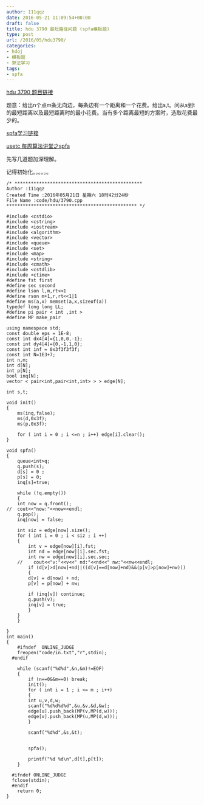 ```yaml
---
author: 111qqz
date: 2016-05-21 11:09:54+00:00
draft: false
title: hdu 3790 最短路径问题 (spfa模板题)
type: post
url: /2016/05/hdu3790/
categories:
- hdoj
- 模板题
- 算法学习
tags:
- spfa
---
```


[hdu 3790 题目链接](http://acm.hdu.edu.cn/showproblem.php?pid=3790)

题意：给出n个点m条无向边，每条边有一个距离和一个花费。给出s,t。问从s到t的最短距离以及最短距离时的最小花费。当有多个距离最短的方案时，选取花费最少的。



[spfa学习链接](http://www.cnblogs.com/devtang/archive/2011/08/25/spfa.html)

[usetc 每周算法讲堂之spfa](http://www.bilibili.com/video/av4224493/)



先写几道题加深理解。





记得初始化。。。。。。






 

    
    /* ***********************************************
    Author :111qqz
    Created Time :2016年05月21日 星期六 18时42分24秒
    File Name :code/hdu/3790.cpp
    ************************************************ */
    
    #include <cstdio>
    #include <cstring>
    #include <iostream>
    #include <algorithm>
    #include <vector>
    #include <queue>
    #include <set>
    #include <map>
    #include <string>
    #include <cmath>
    #include <cstdlib>
    #include <ctime>
    #define fst first
    #define sec second
    #define lson l,m,rt<<1
    #define rson m+1,r,rt<<1|1
    #define ms(a,x) memset(a,x,sizeof(a))
    typedef long long LL;
    #define pi pair < int ,int >
    #define MP make_pair
    
    using namespace std;
    const double eps = 1E-8;
    const int dx4[4]={1,0,0,-1};
    const int dy4[4]={0,-1,1,0};
    const int inf = 0x3f3f3f3f;
    const int N=1E3+7;
    int n,m;
    int d[N];
    int p[N];
    bool inq[N];
    vector < pair<int,pair<int,int> > > edge[N];
    
    int s,t;
    
    void init()
    {
        ms(inq,false);
        ms(d,0x3f);
        ms(p,0x3f);
    
        for ( int i = 0 ; i <=n ; i++) edge[i].clear();
    }
    
    void spfa()
    {
        queue<int>q;
        q.push(s);
        d[s] = 0 ;
        p[s] = 0;
        inq[s]=true;
        
        while (!q.empty())
        {
    	int now = q.front();
    //	cout<<"now:"<<now<<endl;
    	q.pop();
    	inq[now] = false;
    	
    	int siz = edge[now].size();
    	for ( int i = 0 ; i < siz ; i ++)
    	{
    	    int v = edge[now][i].fst;
    	    int nd = edge[now][i].sec.fst;
    	    int nw = edge[now][i].sec.sec;
    	//    cout<<"v:"<<v<<" nd:"<<nd<<" nw:"<<nw<<endl;
    	    if (d[v]>d[now]+nd||((d[v]==d[now]+nd)&&(p[v]>p[now]+nw)))
    	    {
    		d[v] = d[now] + nd;
    		p[v] = p[now] + nw;
    
    		if (inq[v]) continue;
    		q.push(v);
    		inq[v] = true;
    	    }
    	}
        }
    
    }
    int main()
    {
    	#ifndef  ONLINE_JUDGE 
    	freopen("code/in.txt","r",stdin);
      #endif
    
    	while (scanf("%d%d",&n,&m)!=EOF)
    	{
    	    if (n==0&&m==0) break;
    	    init();
    	    for ( int i = 1 ; i <= m ; i++)
    	    {
    		int u,v,d,w;
    		scanf("%d%d%d%d",&u,&v,&d,&w);
    		edge[u].push_back(MP(v,MP(d,w)));
    		edge[v].push_back(MP(u,MP(d,w)));
    	    }
    
    	    scanf("%d%d",&s,&t);
    
    
    	    spfa();
    
    	    printf("%d %d\n",d[t],p[t]);
    	}
    
      #ifndef ONLINE_JUDGE  
      fclose(stdin);
      #endif
        return 0;
    }
    




